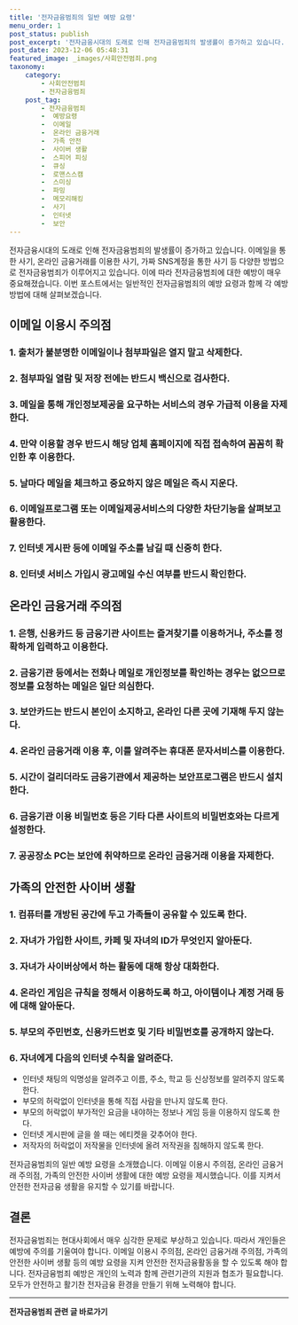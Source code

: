 ```yaml
---
title: '전자금융범죄의 일반 예방 요령'
menu_order: 1
post_status: publish
post_excerpt: '전자금융시대의 도래로 인해 전자금융범죄의 발생률이 증가하고 있습니다. 이메일을 통한 사기, 온라인 금융거래를 이용한 사기, 가짜 SNS계정을 통한 사기 등 다양한 방법으로 전자금융범죄가 이루어지고 있습니다. 이에 따라 전자금융범죄에 대한 예방이 매우 중요해졌습니다. 이번 포스트에서는 일반적인 전자금융범죄의 예방 요령과 함께 각 예방 방법에 대해 살펴보겠습니다.'
post_date: 2023-12-06 05:48:31
featured_image: _images/사회안전범죄.png
taxonomy:
    category:
        - 사회안전범죄
        - 전자금융범죄
    post_tag:
        - 전자금융범죄
        -  예방요령
        -  이메일
        -  온라인 금융거래
        -  가족 안전
        -  사이버 생활
        -  스피어 피싱
        -  큐싱
        -  로맨스스캠
        -  스미싱
        -  파밍
        -  메모리해킹
        -  사기
        -  인터넷
        -  보안
---
```



전자금융시대의 도래로 인해 전자금융범죄의 발생률이 증가하고 있습니다. 이메일을 통한 사기, 온라인 금융거래를 이용한 사기, 가짜 SNS계정을 통한 사기 등 다양한 방법으로 전자금융범죄가 이루어지고 있습니다. 이에 따라 전자금융범죄에 대한 예방이 매우 중요해졌습니다. 이번 포스트에서는 일반적인 전자금융범죄의 예방 요령과 함께 각 예방 방법에 대해 살펴보겠습니다.

## 이메일 이용시 주의점

### 1. 출처가 불분명한 이메일이나 첨부파일은 열지 말고 삭제한다.
### 2. 첨부파일 열람 및 저장 전에는 반드시 백신으로 검사한다.
### 3. 메일을 통해 개인정보제공을 요구하는 서비스의 경우 가급적 이용을 자제한다.
### 4. 만약 이용할 경우 반드시 해당 업체 홈페이지에 직접 접속하여 꼼꼼히 확인한 후 이용한다.
### 5. 날마다 메일을 체크하고 중요하지 않은 메일은 즉시 지운다.
### 6. 이메일프로그램 또는 이메일제공서비스의 다양한 차단기능을 살펴보고 활용한다.
### 7. 인터넷 게시판 등에 이메일 주소를 남길 때 신중히 한다.
### 8. 인터넷 서비스 가입시 광고메일 수신 여부를 반드시 확인한다.

## 온라인 금융거래 주의점

### 1. 은행, 신용카드 등 금융기관 사이트는 즐겨찾기를 이용하거나, 주소를 정확하게 입력하고 이용한다.
### 2. 금융기관 등에서는 전화나 메일로 개인정보를 확인하는 경우는 없으므로 정보를 요청하는 메일은 일단 의심한다.
### 3. 보안카드는 반드시 본인이 소지하고, 온라인 다른 곳에 기재해 두지 않는다.
### 4. 온라인 금융거래 이용 후, 이를 알려주는 휴대폰 문자서비스를 이용한다.
### 5. 시간이 걸리더라도 금융기관에서 제공하는 보안프로그램은 반드시 설치한다.
### 6. 금융기관 이용 비밀번호 등은 기타 다른 사이트의 비밀번호와는 다르게 설정한다.
### 7. 공공장소 PC는 보안에 취약하므로 온라인 금융거래 이용을 자제한다.

## 가족의 안전한 사이버 생활

### 1. 컴퓨터를 개방된 공간에 두고 가족들이 공유할 수 있도록 한다.
### 2. 자녀가 가입한 사이트, 카페 및 자녀의 ID가 무엇인지 알아둔다.
### 3. 자녀가 사이버상에서 하는 활동에 대해 항상 대화한다.
### 4. 온라인 게임은 규칙을 정해서 이용하도록 하고, 아이템이나 계정 거래 등에 대해 알아둔다.
### 5. 부모의 주민번호, 신용카드번호 및 기타 비밀번호를 공개하지 않는다.
### 6. 자녀에게 다음의 인터넷 수칙을 알려준다.
- 인터넷 채팅의 익명성을 알려주고 이름, 주소, 학교 등 신상정보를 알려주지 않도록 한다.
- 부모의 허락없이 인터넷을 통해 직접 사람을 만나지 않도록 한다.
- 부모의 허락없이 부가적인 요금을 내야하는 정보나 게임 등을 이용하지 않도록 한다.
- 인터넷 게시판에 글을 쓸 때는 에티켓을 갖추어야 한다.
- 저작자의 허락없이 저작물을 인터넷에 올려 저작권을 침해하지 않도록 한다.

전자금융범죄의 일반 예방 요령을 소개했습니다. 이메일 이용시 주의점, 온라인 금융거래 주의점, 가족의 안전한 사이버 생활에 대한 예방 요령을 제시했습니다. 이를 지켜서 안전한 전자금융 생활을 유지할 수 있기를 바랍니다.

## 결론


전자금융범죄는 현대사회에서 매우 심각한 문제로 부상하고 있습니다. 따라서 개인들은 예방에 주의를 기울여야 합니다. 이메일 이용시 주의점, 온라인 금융거래 주의점, 가족의 안전한 사이버 생활 등의 예방 요령을 지켜 안전한 전자금융활동을 할 수 있도록 해야 합니다. 전자금융범죄 예방은 개인의 노력과 함께 관련기관의 지원과 협조가 필요합니다. 모두가 안전하고 활기찬 전자금융 환경을 만들기 위해 노력해야 합니다.
<!-- wp:separator -->
<hr class="wp-block-separator has-alpha-channel-opacity"/>
<!-- /wp:separator -->

<!-- wp:group {"backgroundColor":"base","layout":{"type":"constrained"}} -->
<div class="wp-block-group has-base-background-color has-background"><!-- wp:paragraph {"align":"center","fontSize":"medium"} -->
<p class="has-text-align-center has-large-font-size"><strong>전자금융범죄 관련 글 바로가기</strong></p>
<!-- /wp:paragraph -->


<!-- wp:latest-posts
{"categories":[{"id":30759,"count":19,"description":"","link":"https://uknowlaw.com/category/%ec%a0%84%ec%9e%90%ea%b8%88%ec%9c%b5%eb%b2%94%ec%a3%84/","name":"전자금융범죄","slug":"전자금융범죄","taxonomy":"category","parent":0,"meta":[],"_links":{"self":[{"href":"https://uknowlaw.com/wp-json/wp/v2/categories/30759"}],"collection":[{"href":"https://uknowlaw.com/wp-json/wp/v2/categories"}],"about":[{"href":"https://uknowlaw.com/wp-json/wp/v2/taxonomies/category"}],"wp:post_type":[{"href":"https://uknowlaw.com/wp-json/wp/v2/posts?categories=30759"}],"curies":[{"name":"wp","href":"https://api.w.org/{rel}","templated":true}]}}],"postsToShow":100,"excerptLength":28,"postLayout":"grid","columns":2,"featuredImageAlign":"left","featuredImageSizeSlug":"large","fontSize":"small"} /--></div>
<!-- /wp:group -->
